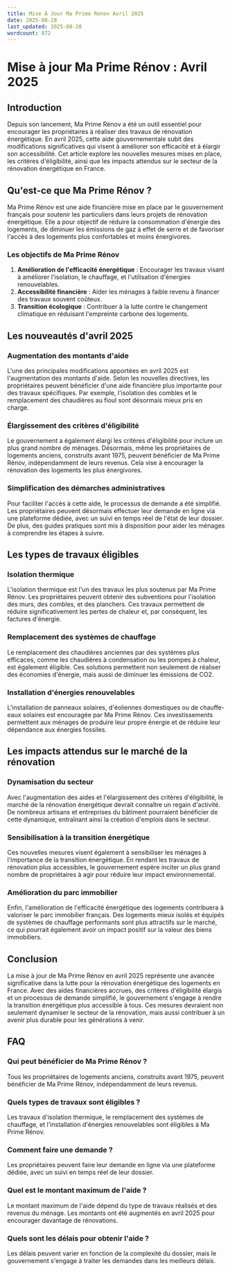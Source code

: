 ```yaml
---
title: Mise À Jour Ma Prime Renov Avril 2025
date: 2025-08-28
last_updated: 2025-08-28
wordcount: 872
---
```


# Mise à jour Ma Prime Rénov : Avril 2025

## Introduction

Depuis son lancement, Ma Prime Rénov a été un outil essentiel pour encourager les propriétaires à réaliser des travaux de rénovation énergétique. En avril 2025, cette aide gouvernementale subit des modifications significatives qui visent à améliorer son efficacité et à élargir son accessibilité. Cet article explore les nouvelles mesures mises en place, les critères d'éligibilité, ainsi que les impacts attendus sur le secteur de la rénovation énergétique en France.

## Qu'est-ce que Ma Prime Rénov ?

Ma Prime Rénov est une aide financière mise en place par le gouvernement français pour soutenir les particuliers dans leurs projets de rénovation énergétique. Elle a pour objectif de réduire la consommation d'énergie des logements, de diminuer les émissions de gaz à effet de serre et de favoriser l'accès à des logements plus confortables et moins énergivores.

### Les objectifs de Ma Prime Rénov

1. **Amélioration de l'efficacité énergétique** : Encourager les travaux visant à améliorer l'isolation, le chauffage, et l'utilisation d'énergies renouvelables.
2. **Accessibilité financière** : Aider les ménages à faible revenu à financer des travaux souvent coûteux.
3. **Transition écologique** : Contribuer à la lutte contre le changement climatique en réduisant l'empreinte carbone des logements.

## Les nouveautés d'avril 2025

### Augmentation des montants d'aide

L'une des principales modifications apportées en avril 2025 est l'augmentation des montants d'aide. Selon les nouvelles directives, les propriétaires peuvent bénéficier d'une aide financière plus importante pour des travaux spécifiques. Par exemple, l'isolation des combles et le remplacement des chaudières au fioul sont désormais mieux pris en charge.

### Élargissement des critères d'éligibilité

Le gouvernement a également élargi les critères d'éligibilité pour inclure un plus grand nombre de ménages. Désormais, même les propriétaires de logements anciens, construits avant 1975, peuvent bénéficier de Ma Prime Rénov, indépendamment de leurs revenus. Cela vise à encourager la rénovation des logements les plus énergivores.

### Simplification des démarches administratives

Pour faciliter l'accès à cette aide, le processus de demande a été simplifié. Les propriétaires peuvent désormais effectuer leur demande en ligne via une plateforme dédiée, avec un suivi en temps réel de l'état de leur dossier. De plus, des guides pratiques sont mis à disposition pour aider les ménages à comprendre les étapes à suivre.

## Les types de travaux éligibles

### Isolation thermique

L'isolation thermique est l'un des travaux les plus soutenus par Ma Prime Rénov. Les propriétaires peuvent obtenir des subventions pour l'isolation des murs, des combles, et des planchers. Ces travaux permettent de réduire significativement les pertes de chaleur et, par conséquent, les factures d'énergie.

### Remplacement des systèmes de chauffage

Le remplacement des chaudières anciennes par des systèmes plus efficaces, comme les chaudières à condensation ou les pompes à chaleur, est également éligible. Ces solutions permettent non seulement de réaliser des économies d'énergie, mais aussi de diminuer les émissions de CO2.

### Installation d'énergies renouvelables

L'installation de panneaux solaires, d'éoliennes domestiques ou de chauffe-eaux solaires est encouragée par Ma Prime Rénov. Ces investissements permettent aux ménages de produire leur propre énergie et de réduire leur dépendance aux énergies fossiles.

## Les impacts attendus sur le marché de la rénovation

### Dynamisation du secteur

Avec l'augmentation des aides et l'élargissement des critères d'éligibilité, le marché de la rénovation énergétique devrait connaître un regain d'activité. De nombreux artisans et entreprises du bâtiment pourraient bénéficier de cette dynamique, entraînant ainsi la création d'emplois dans le secteur.

### Sensibilisation à la transition énergétique

Ces nouvelles mesures visent également à sensibiliser les ménages à l'importance de la transition énergétique. En rendant les travaux de rénovation plus accessibles, le gouvernement espère inciter un plus grand nombre de propriétaires à agir pour réduire leur impact environnemental.

### Amélioration du parc immobilier

Enfin, l'amélioration de l'efficacité énergétique des logements contribuera à valoriser le parc immobilier français. Des logements mieux isolés et équipés de systèmes de chauffage performants sont plus attractifs sur le marché, ce qui pourrait également avoir un impact positif sur la valeur des biens immobiliers.

## Conclusion

La mise à jour de Ma Prime Rénov en avril 2025 représente une avancée significative dans la lutte pour la rénovation énergétique des logements en France. Avec des aides financières accrues, des critères d'éligibilité élargis et un processus de demande simplifié, le gouvernement s'engage à rendre la transition énergétique plus accessible à tous. Ces mesures devraient non seulement dynamiser le secteur de la rénovation, mais aussi contribuer à un avenir plus durable pour les générations à venir.

## FAQ

### Qui peut bénéficier de Ma Prime Rénov ?

Tous les propriétaires de logements anciens, construits avant 1975, peuvent bénéficier de Ma Prime Rénov, indépendamment de leurs revenus.

### Quels types de travaux sont éligibles ?

Les travaux d'isolation thermique, le remplacement des systèmes de chauffage, et l'installation d'énergies renouvelables sont éligibles à Ma Prime Rénov.

### Comment faire une demande ?

Les propriétaires peuvent faire leur demande en ligne via une plateforme dédiée, avec un suivi en temps réel de leur dossier.

### Quel est le montant maximum de l'aide ?

Le montant maximum de l'aide dépend du type de travaux réalisés et des revenus du ménage. Les montants ont été augmentés en avril 2025 pour encourager davantage de rénovations.

### Quels sont les délais pour obtenir l'aide ?

Les délais peuvent varier en fonction de la complexité du dossier, mais le gouvernement s'engage à traiter les demandes dans les meilleurs délais.